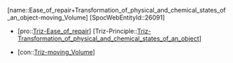 ﻿---
type: TrizContradiction
aliases:
- Ease_of_repair+Transformation_of_physical_and_chemical_states_of_an_object-moving_Volume
license: CC BY-SA 4.0
copyright: https://github.com/SpocWeb
IsDeleted: false
IsReadOnly: false
Confidential: public
tags: 
- Triz/Contradiction
---
[name::Ease_of_repair+Transformation_of_physical_and_chemical_states_of_an_object-moving_Volume]
[SpocWebEntityId::26091]
+ [pro::[Triz-Ease_of_repair](tech/Triz/Parameter/Triz-Ease_of_repair.md)]
[Triz-Principle::[Triz-Transformation_of_physical_and_chemical_states_of_an_object](tech/Triz/Principle/Triz-Transformation_of_physical_and_chemical_states_of_an_object.md)]
- [con::[Triz-moving_Volume](tech/Triz/Parameter/Triz-moving_Volume.md)]

